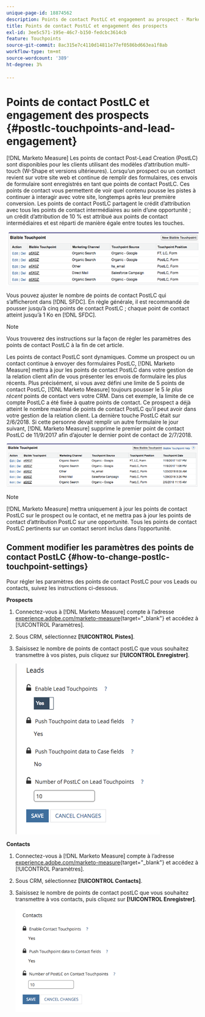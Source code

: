 ```yaml
---
unique-page-id: 18874562
description: Points de contact PostLC et engagement au prospect - Marketo Measure - Documentation du produit
title: Points de contact PostLC et engagement des prospects
exl-id: 3ee5c571-195e-46c7-b150-fedcbc3614cb
feature: Touchpoints
source-git-commit: 8ac315e7c4110d14811e77ef0586bd663ea1f8ab
workflow-type: tm+mt
source-wordcount: '389'
ht-degree: 3%

---
```


# Points de contact PostLC et engagement des prospects {#postlc-touchpoints-and-lead-engagement}

[!DNL Marketo Measure] Les points de contact Post-Lead Creation (PostLC) sont disponibles pour les clients utilisant des modèles d’attribution multi-touch (W-Shape et versions ultérieures). Lorsqu’un prospect ou un contact revient sur votre site web et continue de remplir des formulaires, ces envois de formulaire sont enregistrés en tant que points de contact PostLC. Ces points de contact vous permettent de voir quel contenu pousse les pistes à continuer à interagir avec votre site, longtemps après leur première conversion. Les points de contact PostLC partagent le crédit d’attribution avec tous les points de contact intermédiaires au sein d’une opportunité ; un crédit d’attribution de 10 % est attribué aux points de contact intermédiaires et est réparti de manière égale entre toutes les touches.

![](assets/1.png)

Vous pouvez ajuster le nombre de points de contact PostLC qui s’afficheront dans [!DNL SFDC]. En règle générale, il est recommandé de pousser jusqu’à cinq points de contact PostLC ; chaque point de contact atteint jusqu’à 1 Ko en [!DNL SFDC].

>[!NOTE]
>
>Vous trouverez des instructions sur la façon de régler les paramètres des points de contact PostLC à la fin de cet article.

Les points de contact PostLC sont dynamiques. Comme un prospect ou un contact continue à envoyer des formulaires PostLC, [!DNL Marketo Measure] mettra à jour les points de contact PostLC dans votre gestion de la relation client afin de vous présenter les envois de formulaire les plus récents. Plus précisément, si vous avez défini une limite de 5 points de contact PostLC, [!DNL Marketo Measure] toujours pousser le 5 _le plus récent_ points de contact vers votre CRM.  Dans cet exemple, la limite de ce compte PostLC a été fixée à quatre points de contact. Ce prospect a déjà atteint le nombre maximal de points de contact PostLC qu’il peut avoir dans votre gestion de la relation client. La dernière touche PostLC était sur 2/6/2018. Si cette personne devait remplir un autre formulaire le jour suivant, [!DNL Marketo Measure] supprime le premier point de contact PostLC de 11/9/2017 afin d’ajouter le dernier point de contact de 2/7/2018.

![](assets/2.png)

>[!NOTE]
>
>[!DNL Marketo Measure] mettra uniquement à jour les points de contact PostLC sur le prospect ou le contact, et ne mettra pas à jour les points de contact d’attribution PostLC sur une opportunité. Tous les points de contact PostLC pertinents sur un contact seront inclus dans l’opportunité.

## Comment modifier les paramètres des points de contact PostLC {#how-to-change-postlc-touchpoint-settings}

Pour régler les paramètres des points de contact PostLC pour vos Leads ou contacts, suivez les instructions ci-dessous.

**Prospects**

1. Connectez-vous à [!DNL Marketo Measure] compte à l’adresse [experience.adobe.com/marketo-measure](https://experience.adobe.com/marketo-measure){target="_blank"} et accédez à [!UICONTROL Paramètres].

1. Sous CRM, sélectionnez **[!UICONTROL Pistes]**.

1. Saisissez le nombre de points de contact postLC que vous souhaitez transmettre à vos pistes, puis cliquez sur **[!UICONTROL Enregistrer]**.

   ![](assets/3.png)

**Contacts**

1. Connectez-vous à [!DNL Marketo Measure] compte à l’adresse [experience.adobe.com/marketo-measure](https://experience.adobe.com/marketo-measure){target="_blank"} et accédez à [!UICONTROL Paramètres].

1. Sous CRM, sélectionnez **[!UICONTROL Contacts]**.

1. Saisissez le nombre de points de contact postLC que vous souhaitez transmettre à vos contacts, puis cliquez sur **[!UICONTROL Enregistrer]**.

   ![](assets/4.png)
